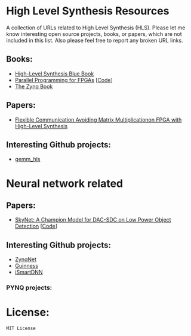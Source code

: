 # High Level Synthesis Resources
A collection of URLs related to High Level Synthesis (HLS). Please let me know interesting open source projects, books, or papers, which are not included in this list. Also please feel free to report any broken URL links. 

## Books:
- [High-Level Synthesis Blue Book](https://www.eet.bme.hu/~timar/data/hls_bluebook_uv.pdf)
- [Parallel Programming for FPGAs](https://arxiv.org/abs/1805.03648) [[Code](https://github.com/KastnerRG/pp4fpgas)]
- [The Zynq Book](http://www.zynqbook.com/)

## Papers:
- [Flexible Communication Avoiding Matrix Multiplicationon FPGA with High-Level Synthesis](https://spcl.inf.ethz.ch/Publications/.pdf/gemm-fpga.pdf)

## Interesting Github projects:
- [gemm_hls](https://github.com/spcl/gemm_hls)

# Neural network related

## Papers:
- [SkyNet: A Champion Model for DAC-SDC on Low Power Object Detection](https://arxiv.org/pdf/1906.10327.pdf) [[Code](https://github.com/TomG008/SkyNet)]

## Interesting Github projects:
- [ZynqNet](https://github.com/dgschwend/zynqnet) 
- [Guinness](https://github.com/HirokiNakahara/GUINNESS)
- [iSmartDNN](https://github.com/onioncc/iSmartDNN)

### PYNQ projects:


# License:
```
MIT License
```
